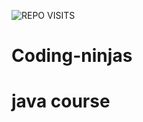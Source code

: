 ![REPO VISITS](https://hits.seeyoufarm.com/api/count/incr/badge.svg?url=https://github.com/Nitin-GH/Coding-ninjas&count_bg=%23007bff&title_bg=%23808080&icon=&icon_color=%23FFFFFF&title=REPO%20VISITS&edge_flat=false)
# Coding-ninjas
# java course
